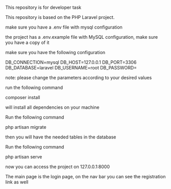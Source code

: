 This repository is for developer task

This repository is based on the PHP Laravel project.

make sure you have a .env file with mysql configuration

the project has a .env.example file with MySQL configuration, make sure you have a copy of it

make sure you have the following configuration

DB_CONNECTION=mysql
DB_HOST=127.0.0.1
DB_PORT=3306
DB_DATABASE=laravel
DB_USERNAME=root
DB_PASSWORD=

note: please change the parameters according to your desired values

run the following command

composer install

will install all dependencies on your machine

Run the following command

php artisan migrate

then you will have the needed tables in the database

Run the following command

php artisan serve

now you can access the project on 127.0.0.1:8000

The main page is the login page, on the nav bar you can see the registration link as well




